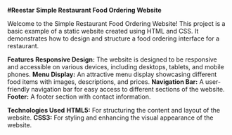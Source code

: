 **#Reestar**
**Simple Restaurant Food Ordering Website**

Welcome to the Simple Restaurant Food Ordering Website! This project is a basic example of a static website created using HTML and CSS. It demonstrates how to design and structure a food ordering interface for a restaurant.

**Features**
**Responsive Design:** The website is designed to be responsive and accessible on various devices, including desktops, tablets, and mobile phones.
**Menu Display:** An attractive menu display showcasing different food items with images, descriptions, and prices.
**Navigation Bar:** A user-friendly navigation bar for easy access to different sections of the website.
**Footer:** A footer section with contact information.

**Technologies Used**
**HTML5:** For structuring the content and layout of the website.
**CSS3:** For styling and enhancing the visual appearance of the website.
